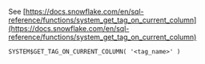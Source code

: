 See [https://docs.snowflake.com/en/sql-reference/functions/system_get_tag_on_current_column](https://docs.snowflake.com/en/sql-reference/functions/system_get_tag_on_current_column)
```
SYSTEM$GET_TAG_ON_CURRENT_COLUMN( '<tag_name>' )
```
